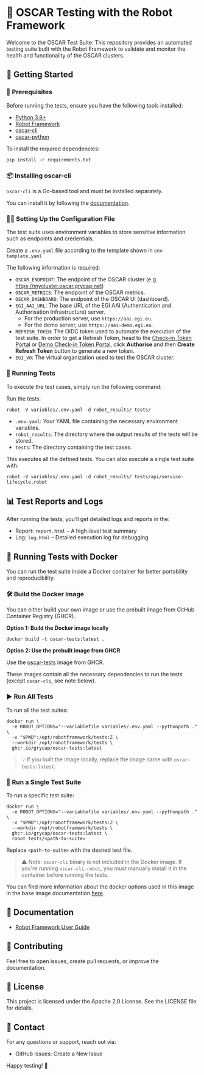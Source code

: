 # 🤖 OSCAR Testing with the Robot Framework

 Welcome to the OSCAR Test Suite. This repository provides an automated testing suite built with the Robot Framework to validate and monitor the health and functionality of the OSCAR clusters.

## 🚀 Getting Started

### 🔧 Prerequisites

Before running the tests, ensure you have the following tools installed:

- [Python 3.8+](https://www.python.org/)
- [Robot Framework](https://robotframework.org/)
- [oscar-cli](https://github.com/grycap/oscar-cli)
- [oscar-python](https://github.com/grycap/oscar_python/)

To install the required dependencies:

```
pip install -r requirements.txt
```

### 📦 Installing oscar-cli
`oscar-cli` is a Go-based tool and must be installed separately.

You can install it by following the [documentation](https://docs.oscar.grycap.net/oscar-cli/#download).

### 🧑‍💻 Setting Up the Configuration File

The test suite uses environment variables to store sensitive information such as  endpoints and credentials.

Create a `.env.yaml` file according to the template shown in `env-template.yaml`

The following information is required:

  - `OSCAR_ENDPOINT`: The endpoint of the OSCAR cluster (e.g. https://mycluster.oscar.grycap.net) 
  - `OSCAR_METRICS`: The endpoint of the OSCAR metrics.
  - `OSCAR_DASHBOARD`: The endpoint of the OSCAR UI (dashboard).
  - `EGI_AAI_URL`: The base URL of the EGI AAI (Authentication and Authorisation Infrastructure) server.
      - For the production server, use `https://aai.egi.eu`.
      - For the demo server, use `https://aai-demo.egi.eu`.
  - `REFRESH_TOKEN`: The OIDC token used to automate the execution of the test suite. In order to get a Refresh Token, head to the [Check-in Token Portal](https://aai.egi.eu/token/) or [Demo Check-in Token Portal](https://aai-demo.egi.eu/token/), click **Authorise** and then **Create Refresh Token** button to generate a new token.
  - `EGI_VO`: The virtual organization used to test the OSCAR cluster.



### 🧪 Running Tests

To execute the test cases, simply run the following command:

Run the tests:
```
robot -V variables/.env.yaml -d robot_results/ tests/
```

- `.env.yaml`: Your YAML file containing the necessary environment variables.
-  `robot_results`: The directory where the output results of the tests will be stored.
-  `tests`: The directory containing the test cases.


This executes all the defined tests. You can also execute a single test suite with:

```
robot -V variables/.env.yaml -d robot_results/ tests/api/service-lifecycle.robot
```

## 📊 Test Reports and Logs

After running the tests, you’ll get detailed logs and reports in the:

- Report: `report.html` – A high-level test summary
- Log: `log.html` – Detailed execution log for debugging

## 🐳 Running Tests with Docker

You can run the test suite inside a Docker container for better portability and reproducibility.

### 🛠️ Build the Docker Image

You can either build your own image or use the prebuilt image from GitHub Container Registry (GHCR).

**Option 1: Build the Docker image locally**

```
docker build -t oscar-tests:latest .
```

**Option 2: Use the prebuilt image from GHCR**

Use the [oscar-tests](https://github.com/orgs/grycap/packages/container/package/oscar-tests) image from GHCR.


These images contain all the necessary dependencies to run the tests (except `oscar-cli`, see note below).

### ▶️ Run All Tests
To run all the test suites:

```
docker run \
  -e ROBOT_OPTIONS="--variablefile variables/.env.yaml --pythonpath ." \
  -v "$PWD":/opt/robotframework/tests:Z \
  --workdir /opt/robotframework/tests \
  ghcr.io/grycap/oscar-tests:latest
```
> 💡 If you built the image locally, replace the image name with `oscar-tests:latest`.

### 🧪 Run a Single Test Suite
To run a specific test suite:

```
docker run \
  -e ROBOT_OPTIONS="--variablefile variables/.env.yaml --pythonpath ." \
  -v "$PWD":/opt/robotframework/tests:Z \
  --workdir /opt/robotframework/tests \
  ghcr.io/grycap/oscar-tests:latest \
  robot tests/<path-to-suite>
```
Replace `<path-to-suite>` with the desired test file.

> ⚠️ Note: `oscar-cli` binary is not included in the Docker image.
> If you're running `oscar-cli.robot`, you must manually install it in the container before running the tests.

You can find more information about the docker options used in this image in the base image documentation [here](https://github.com/ppodgorsek/docker-robot-framework).

## 📖 Documentation

  - [Robot Framework User Guide](https://robotframework.org)
	

## 🙌 Contributing

Feel free to open issues, create pull requests, or improve the documentation.

## 📜 License

This project is licensed under the Apache 2.0 License. See the LICENSE file for details.

## 💬 Contact

For any questions or support, reach out via:
  - GitHub Issues: Create a New Issue

Happy testing! 🎉